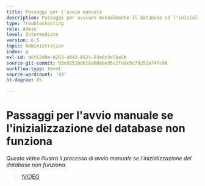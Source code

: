 ```yaml
---
title: Passaggi per l'avvio manuale
description: Passaggi per avviare manualmente il database se l'inizializzazione del database non funziona
type: Troubleshooting
role: Admin
level: Intermediate
version: 6.5
topic: Administration
index: y
exl-id: a6f62d9e-0263-4843-8521-93e8c3c5be5b
source-git-commit: b3e9251bdb18a008be95c1fa9e5c79252a74fc98
workflow-type: tm+mt
source-wordcount: '43'
ht-degree: 0%

---
```


# Passaggi per l&#39;avvio manuale se l&#39;inizializzazione del database non funziona

*Questo video illustra il processo di avvio manuale se l’inizializzazione del database non funziona.*

>[!VIDEO](https://video.tv.adobe.com/v/335515?quality=12&learn=on)
